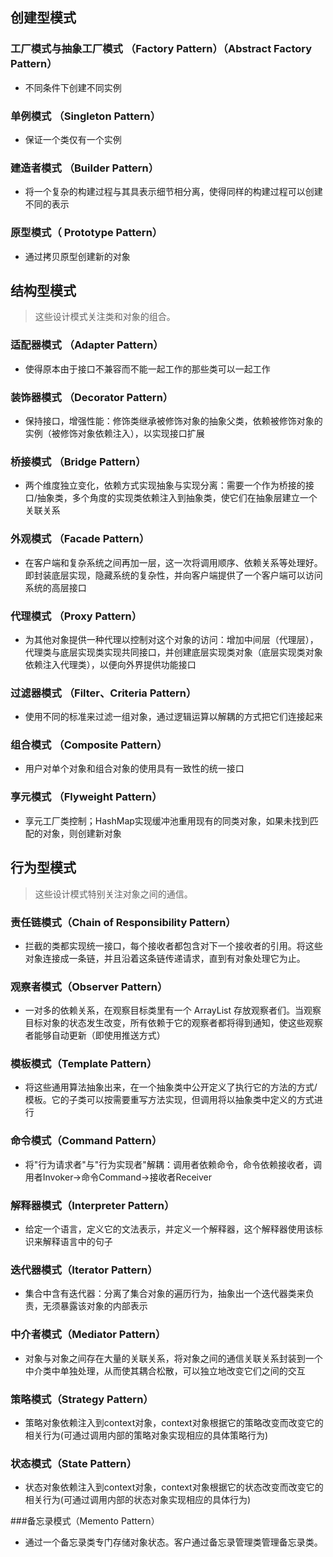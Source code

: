 ## 创建型模式
### 工厂模式与抽象工厂模式 （Factory Pattern）（Abstract Factory Pattern）
- 不同条件下创建不同实例

### 单例模式 （Singleton Pattern）
- 保证一个类仅有一个实例

### 建造者模式 （Builder Pattern）
- 将一个复杂的构建过程与其具表示细节相分离，使得同样的构建过程可以创建不同的表示

### 原型模式（ Prototype Pattern）
- 通过拷贝原型创建新的对象

## 结构型模式
> 这些设计模式关注类和对象的组合。
### 适配器模式 （Adapter Pattern）
- 使得原本由于接口不兼容而不能一起工作的那些类可以一起工作

### 装饰器模式 （Decorator Pattern）
- 保持接口，增强性能：修饰类继承被修饰对象的抽象父类，依赖被修饰对象的实例（被修饰对象依赖注入），以实现接口扩展

### 桥接模式 （Bridge Pattern）
- 两个维度独立变化，依赖方式实现抽象与实现分离：需要一个作为桥接的接口/抽象类，多个角度的实现类依赖注入到抽象类，使它们在抽象层建立一个关联关系

### 外观模式 （Facade Pattern）
- 在客户端和复杂系统之间再加一层，这一次将调用顺序、依赖关系等处理好。即封装底层实现，隐藏系统的复杂性，并向客户端提供了一个客户端可以访问系统的高层接口

### 代理模式 （Proxy Pattern）
- 为其他对象提供一种代理以控制对这个对象的访问：增加中间层（代理层），代理类与底层实现类实现共同接口，并创建底层实现类对象（底层实现类对象依赖注入代理类），以便向外界提供功能接口

### 过滤器模式 （Filter、Criteria Pattern）
- 使用不同的标准来过滤一组对象，通过逻辑运算以解耦的方式把它们连接起来

### 组合模式 （Composite Pattern）
- 用户对单个对象和组合对象的使用具有一致性的统一接口

### 享元模式 （Flyweight Pattern）
- 享元工厂类控制；HashMap实现缓冲池重用现有的同类对象，如果未找到匹配的对象，则创建新对象


## 行为型模式
> 这些设计模式特别关注对象之间的通信。

### 责任链模式（Chain of Responsibility Pattern）
- 拦截的类都实现统一接口，每个接收者都包含对下一个接收者的引用。将这些对象连接成一条链，并且沿着这条链传递请求，直到有对象处理它为止。

### 观察者模式（Observer Pattern）
- 一对多的依赖关系，在观察目标类里有一个 ArrayList 存放观察者们。当观察目标对象的状态发生改变，所有依赖于它的观察者都将得到通知，使这些观察者能够自动更新（即使用推送方式）

### 模板模式（Template Pattern）
- 将这些通用算法抽象出来，在一个抽象类中公开定义了执行它的方法的方式/模板。它的子类可以按需要重写方法实现，但调用将以抽象类中定义的方式进行

### 命令模式（Command Pattern）
- 将"行为请求者"与"行为实现者"解耦：调用者依赖命令，命令依赖接收者，调用者Invoker→命令Command→接收者Receiver

### 解释器模式（Interpreter Pattern）
- 给定一个语言，定义它的文法表示，并定义一个解释器，这个解释器使用该标识来解释语言中的句子

### 迭代器模式（Iterator Pattern）
- 集合中含有迭代器：分离了集合对象的遍历行为，抽象出一个迭代器类来负责，无须暴露该对象的内部表示

### 中介者模式（Mediator Pattern）
- 对象与对象之间存在大量的关联关系，将对象之间的通信关联关系封装到一个中介类中单独处理，从而使其耦合松散，可以独立地改变它们之间的交互

### 策略模式（Strategy Pattern）
- 策略对象依赖注入到context对象，context对象根据它的策略改变而改变它的相关行为(可通过调用内部的策略对象实现相应的具体策略行为)

### 状态模式（State Pattern）
- 状态对象依赖注入到context对象，context对象根据它的状态改变而改变它的相关行为(可通过调用内部的状态对象实现相应的具体行为)

###备忘录模式（Memento Pattern）
- 通过一个备忘录类专门存储对象状态。客户通过备忘录管理类管理备忘录类。

